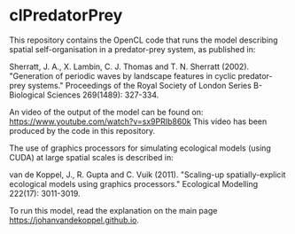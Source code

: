 # clPredatorPrey

This repository contains the OpenCL code that runs the model describing spatial self-organisation in a predator-prey system, as published in:

Sherratt, J. A., X. Lambin, C. J. Thomas and T. N. Sherratt (2002). "Generation of periodic waves by landscape features in cyclic predator-prey systems." Proceedings of the Royal Society of London Series B-Biological Sciences 269(1489): 327-334.

An video of the output of the model can be found on: https://www.youtube.com/watch?v=sx9PRIb860k This video has been produced by the code in this repository.

The use of graphics processors for simulating ecological models (using CUDA) at large spatial scales is described in:

van de Koppel, J., R. Gupta and C. Vuik (2011). "Scaling-up spatially-explicit ecological models using graphics processors." Ecological Modelling 222(17): 3011-3019.

To run this model, read the explanation on the main page https://johanvandekoppel.github.io.




